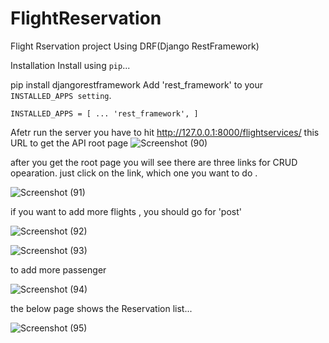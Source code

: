# FlightReservation
 Flight Rservation project Using DRF(Django RestFramework)
 
 Installation
Install using ``pip``...

pip install djangorestframework
Add 'rest_framework' to your ``INSTALLED_APPS setting``.

``INSTALLED_APPS = [
    ...
    'rest_framework',
]``


Afetr run the server you have to hit http://127.0.0.1:8000/flightservices/ this URL to get the API root page 
![Screenshot (90)](https://user-images.githubusercontent.com/59805898/98104354-57c2c800-1ebc-11eb-99e9-2ef9f75dbb6c.png)

after you get the root page you will see there are three links for CRUD opearation. just click on the link, which one  you want to do .

![Screenshot (91)](https://user-images.githubusercontent.com/59805898/98104888-1848ab80-1ebd-11eb-945a-356134b092e8.png)

if you want to add more flights ,  you should go for 'post' 

![Screenshot (92)](https://user-images.githubusercontent.com/59805898/98104935-2bf41200-1ebd-11eb-8c5b-22e06f1fafa2.png)

![Screenshot (93)](https://user-images.githubusercontent.com/59805898/98105303-c5bbbf00-1ebd-11eb-88b2-5a9e5dd77a58.png)

to add more passenger 

![Screenshot (94)](https://user-images.githubusercontent.com/59805898/98105379-eab03200-1ebd-11eb-95a1-a9dc13429809.png)

the below page shows the Reservation list...

![Screenshot (95)](https://user-images.githubusercontent.com/59805898/98105806-732ed280-1ebe-11eb-83b1-ac1d5a2ec097.png)
